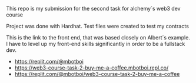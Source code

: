 This repo is my submission for the second task for alchemy´s web3 dev course

Project was done with Hardhat. 
Test files were created to test my contracts

This is the link to the front end, that was based closely on Albert´s example. I have to level up my front-end skills significantly in order to be a fullstack dev.

- https://replit.com/@mbotboi
- https://web3-course-task-2-buy-me-a-coffee.mbotboi.repl.co/
- https://replit.com/@mbotboi/web3-course-task-2-buy-me-a-coffee
